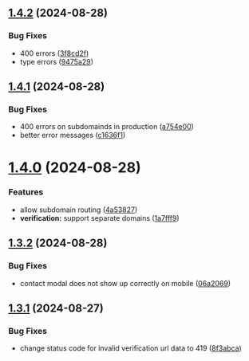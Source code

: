 ## [1.4.2](https://github.com/onesoft-sudo/sudobot-dashboard/compare/v1.4.1...v1.4.2) (2024-08-28)


### Bug Fixes

* 400 errors ([3f8cd2f](https://github.com/onesoft-sudo/sudobot-dashboard/commit/3f8cd2f0dc82d4ea889bf640741616151083f423))
* type errors ([9475a29](https://github.com/onesoft-sudo/sudobot-dashboard/commit/9475a2945c7c8186e9136d12243ca14a20f23413))



## [1.4.1](https://github.com/onesoft-sudo/sudobot-dashboard/compare/v1.4.0...v1.4.1) (2024-08-28)


### Bug Fixes

* 400 errors on subdomainds in production ([a754e00](https://github.com/onesoft-sudo/sudobot-dashboard/commit/a754e007776773c0767634a7612c4b1d8fd13fd3))
* better error messages ([c1636f1](https://github.com/onesoft-sudo/sudobot-dashboard/commit/c1636f178f1d09655f69772af44ce49be74cb556))



# [1.4.0](https://github.com/onesoft-sudo/sudobot-dashboard/compare/v1.3.2...v1.4.0) (2024-08-28)


### Features

* allow subdomain routing ([4a53827](https://github.com/onesoft-sudo/sudobot-dashboard/commit/4a53827ed887d12fdb8cf81c147ae8247582bca2))
* **verification:** support separate domains ([1a7fff9](https://github.com/onesoft-sudo/sudobot-dashboard/commit/1a7fff9dc885254690bde074a589576488d0dcd1))



## [1.3.2](https://github.com/onesoft-sudo/sudobot-dashboard/compare/v1.3.1...v1.3.2) (2024-08-28)


### Bug Fixes

* contact modal does not show up correctly on mobile ([06a2069](https://github.com/onesoft-sudo/sudobot-dashboard/commit/06a2069619e66feed2294d1734297446ed955a74))



## [1.3.1](https://github.com/onesoft-sudo/sudobot-dashboard/compare/v1.3.0...v1.3.1) (2024-08-27)


### Bug Fixes

* change status code for invalid verification url data to 419 ([8f3abca](https://github.com/onesoft-sudo/sudobot-dashboard/commit/8f3abca7bb65134dfcd6ed81930e3f1f09422c64))



